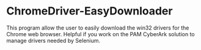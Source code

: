 # ChromeDriver-EasyDownloader
This program allow the user to easily download the win32 drivers for the Chrome web browser.
Helpful if you work on the PAM CyberArk solution to manage drivers needed by Selenium.
